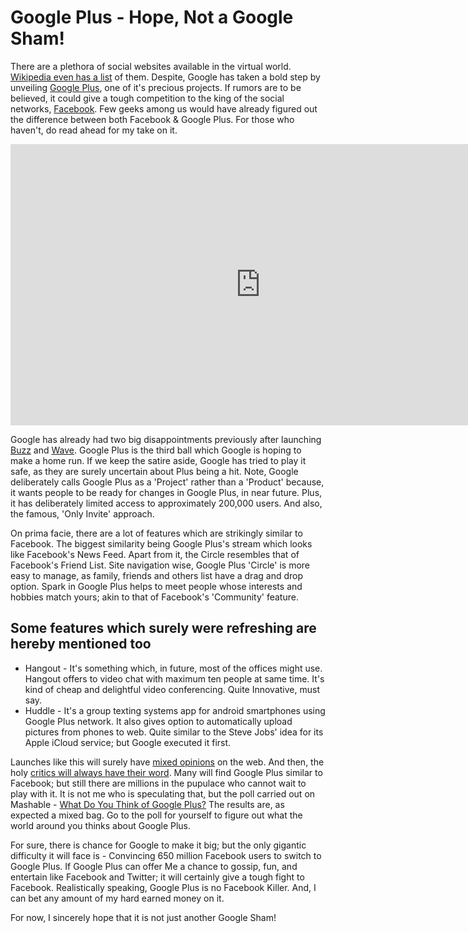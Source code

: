 # Google Plus - Hope, Not a Google Sham!

There are a plethora of social websites available in the virtual world. <a href="http://en.wikipedia.org/wiki/List_of_social_networking_websites">Wikipedia even has a list</a> of them. Despite, Google has taken a bold step by unveiling <a href="http://googleblog.blogspot.com/2011/06/introducing-google-project-real-life.html">Google Plus</a>, one of it's precious projects. If rumors are to be believed, it could give a tough competition to the king of the social networks, <a href="https://www.facebook.com/">Facebook</a>. Few geeks among us would have already figured out the difference between both Facebook &amp; Google Plus. For those who haven't, do read ahead for my take on it.

<iframe width="800" height="450" src="https://www.youtube.com/embed/xwnJ5Bl4kLI" title="YouTube video player" frameborder="0" allow="accelerometer; autoplay; clipboard-write; encrypted-media; gyroscope; picture-in-picture; web-share" referrerpolicy="strict-origin-when-cross-origin" allowfullscreen></iframe>

Google has already had two big disappointments previously after launching <a href="http://www.google.com/buzz">Buzz</a> and <a href="http://wave.google.com/">Wave</a>.  Google Plus is the third ball which Google is hoping to make a home run. If we keep the satire aside, Google has tried to play it safe, as they are surely uncertain about Plus being a hit. Note, Google deliberately calls Google Plus as a 'Project' rather than a 'Product' because, it wants people to be ready for changes in Google Plus, in near future. Plus, it has deliberately limited access to approximately 200,000 users. And also, the famous, 'Only Invite' approach.

On prima facie, there are a lot of features which are strikingly similar to Facebook. The biggest similarity being Google Plus's stream which looks like Facebook's News Feed. Apart from it, the Circle resembles that of Facebook's Friend List. Site navigation wise, Google Plus 'Circle' is more easy to manage, as family, friends and others list have a drag and drop option. Spark in Google Plus helps to meet people whose interests and hobbies match yours; akin to that of Facebook's 'Community' feature. 

## Some features which surely were refreshing are hereby mentioned too

- Hangout - It's something which, in future, most of the offices might use. Hangout offers to video chat with maximum ten people at same time. It's kind of cheap and delightful video conferencing. Quite Innovative, must say.<br />
- Huddle - It's a group texting systems app for android smartphones using Google Plus network. It also gives option to automatically upload pictures from phones to web.  Quite similar to the Steve Jobs' idea for its Apple iCloud service; but Google executed it first.

Launches like this will surely have <a href="http://www.bbc.co.uk/news/technology-13956336">mixed opinions</a> on the web. And then, the holy <a href="http://www.pcworld.com/article/231396/google_what_the_critics_are_saying_about_the_new_social_network.html">critics will always have their word</a>. Many will find Google Plus similar to Facebook; but still there are millions in the pupulace who cannot wait to play with it. It is not me who is speculating that, but the poll carried out on Mashable - <a href="http://mashable.com/2011/06/28/google-plus-poll/">What Do You Think of Google Plus?</a> The results are, as expected a mixed bag. Go to the poll for yourself to figure out what the world around you thinks about Google Plus. 

For sure, there is chance for Google to make it big; but the only gigantic difficulty it will face is - Convincing 650 million Facebook users to switch to Google Plus.  If Google Plus can offer Me a chance to gossip, fun, and entertain like Facebook and Twitter; it will certainly give a tough fight to Facebook. Realistically speaking, Google Plus is no Facebook Killer. And, I can bet any amount of my hard earned money on it. 

For now, I sincerely hope that it is not just another Google Sham!
